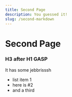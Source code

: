 ```yaml
---
title: Second Page
description: You guessed it!
slug: /second-markdown
---
```


# Second Page

### H3 after H1 GASP

It has some jebbrisssh

- list item 1
- here is #2
- and a third
